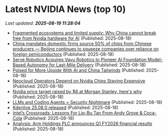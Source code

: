 # Latest NVIDIA News (top 10)
_Last updated: **2025-08-19 11:28:04**_

- [Fragmented ecosystems and limited supply: Why China cannot break free from Nvidia hardware for AI](https://www.tomshardware.com/tech-industry/artificial-intelligence/fragmented-ecosystems-and-limited-supply-why-china-cannot-break-free-from-nvidia-hardware-for-ai) (Published: 2025-08-18)
- [China mandates domestic firms source 50% of chips from Chinese producers — Beijing continues to squeeze companies over reliance on foreign semiconductors](https://www.tomshardware.com/tech-industry/semiconductors/china-mandates-domestic-firms-source-50-percent-of-chips-from-chinese-producers-beijing-continues-to-squeeze-companies-over-reliance-on-foreign-semiconductors) (Published: 2025-08-18)
- [Serve Robotics Acquires Vayu Robotics to Pioneer AI Foundation Model-Based Autonomy for Last-Mile Delivery](https://www.globenewswire.com/news-release/2025/08/18/3134913/0/en/Serve-Robotics-Acquires-Vayu-Robotics-to-Pioneer-AI-Foundation-Model-Based-Autonomy-for-Last-Mile-Delivery.html) (Published: 2025-08-18)
- [Poised for More Upside With AI and China Tailwinds](https://biztoc.com/x/6a9af138b777aed5) (Published: 2025-08-18)
- [Neocloud Operators Depend on Nvidia Chips Staying Expensive](https://biztoc.com/x/448b9f2f15a0210a) (Published: 2025-08-18)
- [Nvidia price target raised by $6 at Morgan Stanley, here's why](https://thefly.com/permalinks/entry.php/id4184804/NVDA-Nvidia-price-target-raised-by--at-Morgan-Stanley-heres-why) (Published: 2025-08-18)
- [LLMs and Coding Agents = Security Nightmare](https://garymarcus.substack.com/p/llms-coding-agents-security-nightmare) (Published: 2025-08-18)
- [Kdenlive 25.08.0 released](https://kdenlive.org/news/releases/25.08.0/) (Published: 2025-08-18)
- [Intel’s Crossroads: Lessons For Lip-Bu Tan From Andy Grove & Coca-Cola](https://www.forbes.com/sites/georgebradt/2025/08/18/intels-crossroads-lessons-for-lip-bu-tan-from-andy-grove--coca-cola/) (Published: 2025-08-18)
- [Analysis: Arm Holdings PLC announces Q1 FY2026 financial results](https://www.architecting.it/blog/arm-q1-fy2026-financials/) (Published: 2025-08-18)
